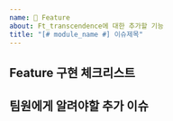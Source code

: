 ```yaml
---
name: 🚀 Feature
about: Ft_transcendence에 대한 추가할 기능
title: "[# module_name #] 이슈제목"
---
```


## Feature 구현 체크리스트

<!--
    기능 구현이 완료되었음을 판단할 수 있는 체크리스트를 작성해주세요.
    ex) - [ ] 유저 인덱스 뷰 조회 가능
        - [ ] 자신의 인덱스 뷰(홈 메뉴를 클리갛여 이동할 수 있는 뷰)에서는 name 및 프로필 이미지 변경이 가능
-->

## 팀원에게 알려야할 추가 이슈

<!--
    구현시/구현완료시 추가로 고려되어야할 사항 중 팀원에게 알려야할 내용이 있다면 기재해주세요.
 -->
